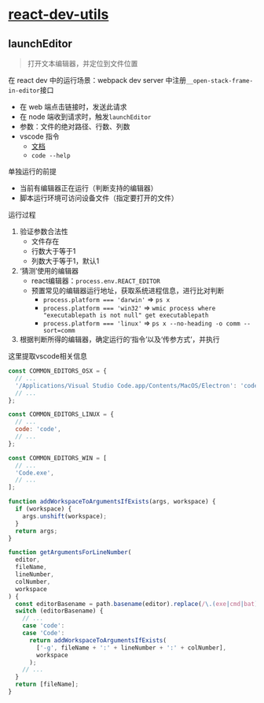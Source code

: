 # [react-dev-utils](https://github.com/facebook/create-react-app/tree/main/packages/react-dev-utils)


## launchEditor
> 打开文本编辑器，并定位到文件位置

在 react dev 中的运行场景：webpack dev server 中注册`__open-stack-frame-in-editor`接口
- 在 web 端点击链接时，发送此请求
- 在 node 端收到请求时，触发`launchEditor`
- 参数：文件的绝对路径、行数、列数
- vscode 指令
  - [文档](https://code.visualstudio.com/docs/editor/command-line)
  - `code --help`


单独运行的前提
- 当前有编辑器正在运行（判断支持的编辑器）
- 脚本运行环境可访问设备文件（指定要打开的文件）


运行过程
1. 验证参数合法性
    - 文件存在
    - 行数大于等于1
    - 列数大于等于1，默认1
2. ‘猜测’使用的编辑器
    - react编辑器：`process.env.REACT_EDITOR`
    - 预置常见的编辑器运行地址，获取系统进程信息，进行比对判断
        - `process.platform === 'darwin'` => `ps x`
        - `process.platform === 'win32'` => `wmic process where "executablepath is not null" get executablepath`
        - `process.platform === 'linux'` => `ps x --no-heading -o comm --sort=comm`
3. 根据判断所得的编辑器，确定运行的‘指令’以及‘传参方式’，并执行


这里提取vscode相关信息
```js
const COMMON_EDITORS_OSX = {
  // ...
  '/Applications/Visual Studio Code.app/Contents/MacOS/Electron': 'code',
  // ...
};

const COMMON_EDITORS_LINUX = {
  // ...
  code: 'code',
  // ...
};

const COMMON_EDITORS_WIN = [
  // ...
  'Code.exe',
  // ...
];

function addWorkspaceToArgumentsIfExists(args, workspace) {
  if (workspace) {
    args.unshift(workspace);
  }
  return args;
}

function getArgumentsForLineNumber(
  editor,
  fileName,
  lineNumber,
  colNumber,
  workspace
) {
  const editorBasename = path.basename(editor).replace(/\.(exe|cmd|bat)$/i, '');
  switch (editorBasename) {
    // ...
    case 'code':
    case 'Code':
      return addWorkspaceToArgumentsIfExists(
        ['-g', fileName + ':' + lineNumber + ':' + colNumber],
        workspace
      );
    // ...
  }
  return [fileName];
}
```